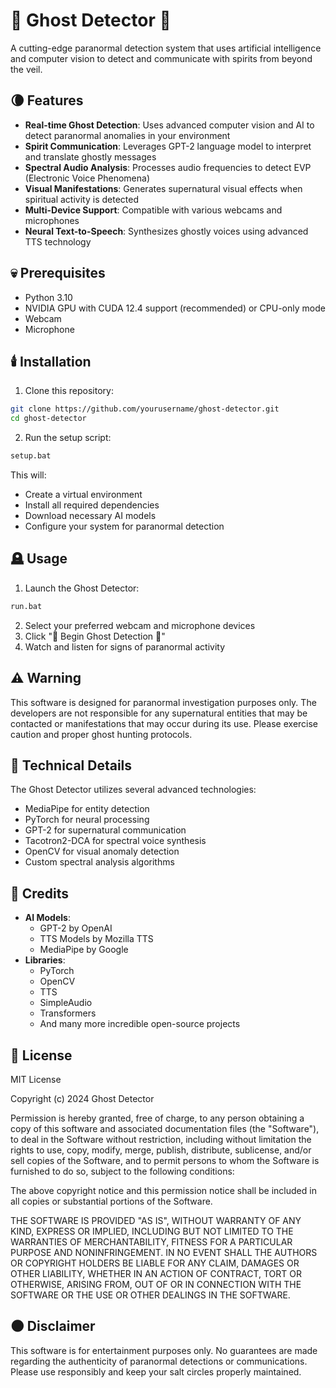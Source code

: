 # 👻 Ghost Detector 👻

A cutting-edge paranormal detection system that uses artificial intelligence and computer vision to detect and communicate with spirits from beyond the veil.

## 🌘 Features

- **Real-time Ghost Detection**: Uses advanced computer vision and AI to detect paranormal anomalies in your environment
- **Spirit Communication**: Leverages GPT-2 language model to interpret and translate ghostly messages
- **Spectral Audio Analysis**: Processes audio frequencies to detect EVP (Electronic Voice Phenomena)
- **Visual Manifestations**: Generates supernatural visual effects when spiritual activity is detected
- **Multi-Device Support**: Compatible with various webcams and microphones
- **Neural Text-to-Speech**: Synthesizes ghostly voices using advanced TTS technology

## 💀 Prerequisites

- Python 3.10
- NVIDIA GPU with CUDA 12.4 support (recommended) or CPU-only mode
- Webcam
- Microphone

## 🕯️ Installation

1. Clone this repository:
```bash
git clone https://github.com/yourusername/ghost-detector.git
cd ghost-detector
```

2. Run the setup script:
```bash
setup.bat
```

This will:
- Create a virtual environment
- Install all required dependencies
- Download necessary AI models
- Configure your system for paranormal detection

## 🪦 Usage

1. Launch the Ghost Detector:
```bash
run.bat
```

2. Select your preferred webcam and microphone devices
3. Click "👻 Begin Ghost Detection 👻"
4. Watch and listen for signs of paranormal activity

## ⚠️ Warning

This software is designed for paranormal investigation purposes only. The developers are not responsible for any supernatural entities that may be contacted or manifestations that may occur during its use. Please exercise caution and proper ghost hunting protocols.

## 🧪 Technical Details

The Ghost Detector utilizes several advanced technologies:
- MediaPipe for entity detection
- PyTorch for neural processing
- GPT-2 for supernatural communication
- Tacotron2-DCA for spectral voice synthesis
- OpenCV for visual anomaly detection
- Custom spectral analysis algorithms

## 👥 Credits

- **AI Models**: 
  - GPT-2 by OpenAI
  - TTS Models by Mozilla TTS
  - MediaPipe by Google
- **Libraries**:
  - PyTorch
  - OpenCV
  - TTS
  - SimpleAudio
  - Transformers
  - And many more incredible open-source projects

## 📜 License

MIT License

Copyright (c) 2024 Ghost Detector

Permission is hereby granted, free of charge, to any person obtaining a copy
of this software and associated documentation files (the "Software"), to deal
in the Software without restriction, including without limitation the rights
to use, copy, modify, merge, publish, distribute, sublicense, and/or sell
copies of the Software, and to permit persons to whom the Software is
furnished to do so, subject to the following conditions:

The above copyright notice and this permission notice shall be included in all
copies or substantial portions of the Software.

THE SOFTWARE IS PROVIDED "AS IS", WITHOUT WARRANTY OF ANY KIND, EXPRESS OR
IMPLIED, INCLUDING BUT NOT LIMITED TO THE WARRANTIES OF MERCHANTABILITY,
FITNESS FOR A PARTICULAR PURPOSE AND NONINFRINGEMENT. IN NO EVENT SHALL THE
AUTHORS OR COPYRIGHT HOLDERS BE LIABLE FOR ANY CLAIM, DAMAGES OR OTHER
LIABILITY, WHETHER IN AN ACTION OF CONTRACT, TORT OR OTHERWISE, ARISING FROM,
OUT OF OR IN CONNECTION WITH THE SOFTWARE OR THE USE OR OTHER DEALINGS IN THE
SOFTWARE.

## 🌑 Disclaimer

This software is for entertainment purposes only. No guarantees are made regarding the authenticity of paranormal detections or communications. Please use responsibly and keep your salt circles properly maintained.